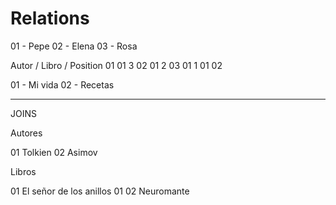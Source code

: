 # Relations

01 - Pepe
02 - Elena
03 - Rosa

Autor / Libro / Position
01 01 3
02 01 2
03 01 1
01 02

01 - Mi vida
02 - Recetas

---

JOINS

Autores

01 Tolkien
02 Asimov

Libros

01 El señor de los anillos 01
02 Neuromante
